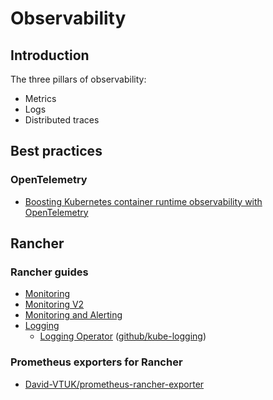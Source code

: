 # Observability

## Introduction

The three pillars of observability:

* Metrics
* Logs
* Distributed traces

## Best practices

### OpenTelemetry

* [Boosting Kubernetes container runtime observability with OpenTelemetry](https://kubernetes.io/blog/2022/12/01/runtime-observability-opentelemetry/)

## Rancher

### Rancher guides

* [Monitoring](https://ranchermanager.docs.rancher.com/pages-for-subheaders/monitoring-alerting-guides)
* [Monitoring V2](https://ranchermanager.docs.rancher.com/pages-for-subheaders/monitoring-v2-configuration-guides)
* [Monitoring and Alerting](https://ranchermanager.docs.rancher.com/pages-for-subheaders/monitoring-and-alerting)
* [Logging](https://ranchermanager.docs.rancher.com/pages-for-subheaders/logging)
  * [Logging Operator](https://kube-logging.dev/) ([github/kube-logging](https://github.com/kube-logging))

### Prometheus exporters for Rancher

* [David-VTUK/prometheus-rancher-exporter](https://github.com/David-VTUK/prometheus-rancher-exporter)
